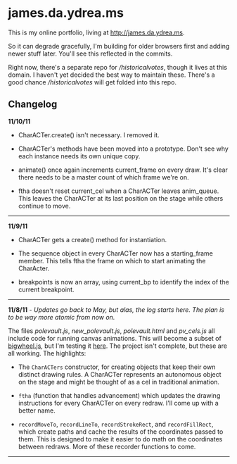 james.da.ydrea.ms
=================

This is my online portfolio, living at http://james.da.ydrea.ms.

So it can degrade gracefully, I'm building for older browsers first and adding newer stuff later. You'll see this reflected in the commits.

Right now, there's a separate repo for */historicalvotes*, though it lives at this domain. I haven't yet decided the best way to maintain these. There's a good chance */historicalvotes* will get folded into this repo.


Changelog
---------

**11/10/11** 

- CharACTer.create() isn't necessary. I removed it.

- CharACTer's methods have been moved into a prototype. Don't see why each instance needs its own unique copy.

- animate() once again increments current_frame on every draw. It's clear there needs to be a master count of which frame we're on.

- ftha doesn't reset current_cel when a CharACTer leaves anim_queue. This leaves the CharACTer at its last position on the stage while others continue to move.

***


**11/9/11** 

- CharACTer gets a create() method for instantiation.

- The sequence object in every CharACTer now has a starting_frame member. This tells ftha the frame on which to start animating the CharActer.

- breakpoints is now an array, using current_bp to identify the index of the current breakpoint.

***


**11/8/11** - *Updates go back to May, but alas, the log starts here. The plan is to be way more atomic from now on.*

The files *polevault.js*, *new\_polevault.js*, *polevault.html* and *pv\_cels.js* all include code for running canvas animations. This will become a subset of [bigwheel.js][1], but I'm testing it [here][2]. The project isn't complete, but these are all working. The highlights:

  - The `CharACTers` constructor, for creating objects that keep their own distinct drawing rules. A CharACTer represents an autonomous object on the stage and might be thought of as a cel in traditional animation.

  - `ftha` (function that handles advancement) which updates the drawing instructions for every CharACTer on every redraw. I'll come up with a better name.

  - `recordMoveTo`, `recordLineTo`, `recordStrokeRect`, and `recordFillRect`, which create paths and cache the results of the coordinates passed to them. This is designed to make it easier to do math on the coordinates between redraws. More of these recorder functions to come.

***

[1]: https://github.com/parisminton/bigwheel.js "parisminton's bigwheel.js repo on GitHub"

[2]: http://james.da.ydrea.ms/polevault.html "Pole vaulter animation pencil test at james.da.ydrea.ms."
